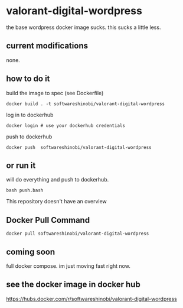 # valorant-digital-wordpress
the base wordpress docker image sucks. this sucks a little less.

## current modifications

none.

## how to do it

build the image to spec (see Dockerfile)

```
docker build . -t softwareshinobi/valorant-digital-wordpress
```

log in to dockerhub

```
docker login # use your dockerhub credentials
```

push to dockerhub

```
docker push  softwareshinobi/valorant-digital-wordpress
```

## or run it

will do everything and push to dockerhub.

```
bash push.bash
```

This repository doesn't have an overview

## Docker Pull Command

```
docker pull softwareshinobi/valorant-digital-wordpress
```

##  coming soon

full docker compose. im just moving fast right now.

## see the docker image in docker hub

https://hubs.docker.com/r/softwareshinobi/valorant-digital-wordpress
